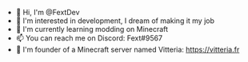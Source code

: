 - 👋 Hi, I'm @FextDev
- 👀 I'm interested in development, I dream of making it my job
- 🌱 I'm currently learning modding on Minecraft
- 📫 You can reach me on Discord: Fext#9567
- 🌲 I'm founder of a Minecraft server named Vitteria: https://vitteria.fr

